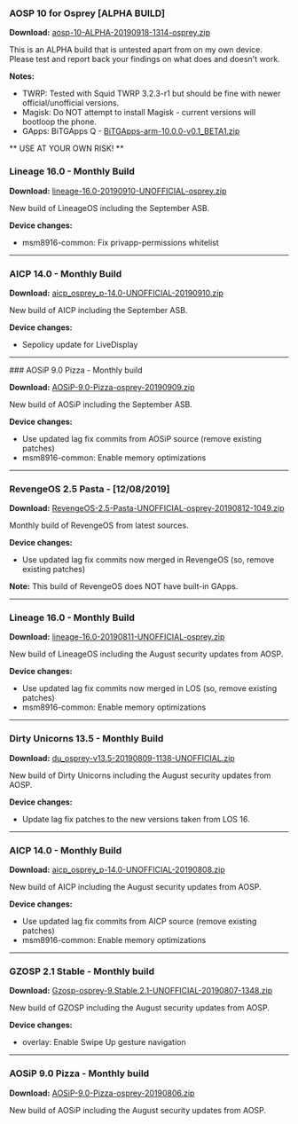 ### AOSP 10 for Osprey [ALPHA BUILD]

**Download:** [aosp-10-ALPHA-20190918-1314-osprey.zip](https://www.androidfilehost.com/?fid=1899786940962588652)

This is an ALPHA build that is untested apart from on my own device.
Please test and report back your findings on what does and doesn't work.

**Notes:**
- TWRP: Tested with Squid TWRP 3.2.3-r1 but should be fine with newer official/unofficial versions.
- Magisk: Do NOT attempt to install Magisk - current versions will bootloop the phone. 
- GApps: BiTGApps Q - [BiTGApps-arm-10.0.0-v0.1_BETA1.zip](https://www.mediafire.com/download/4dnqrgqbhrhk8y2)

** USE AT YOUR OWN RISK! **

### Lineage 16.0 - Monthly Build

**Download:** [lineage-16.0-20190910-UNOFFICIAL-osprey.zip](https://www.androidfilehost.com/?fid=1899786940962581808)

New build of LineageOS including the September ASB.

**Device changes:**
- msm8916-common: Fix privapp-permissions whitelist

<hr>

### AICP 14.0 - Monthly Build

**Download:** [aicp_osprey_p-14.0-UNOFFICIAL-20190910.zip](https://www.androidfilehost.com/?fid=1899786940962581589)

New build of AICP including the September ASB.

**Device changes:**
- Sepolicy update for LiveDisplay

<hr>
### AOSiP 9.0 Pizza - Monthly build

**Download:** [AOSiP-9.0-Pizza-osprey-20190909.zip](https://www.androidfilehost.com/?fid=1899786940962580578)

New build of AOSiP including the September ASB.

**Device changes:**

- Use updated lag fix commits from AOSiP source (remove existing patches)
- msm8916-common: Enable memory optimizations

<hr>

### RevengeOS 2.5 Pasta - [12/08/2019]

**Download:** [RevengeOS-2.5-Pasta-UNOFFICIAL-osprey-20190812-1049.zip](https://www.androidfilehost.com/?fid=6006931924117935473)

Monthly build of RevengeOS from latest sources.

**Device changes:**
- Use updated lag fix commits now merged in RevengeOS (so, remove existing patches)

**Note:** This build of RevengeOS does NOT have built-in GApps.

<hr>

### Lineage 16.0 - Monthly Build

**Download:** [lineage-16.0-20190811-UNOFFICIAL-osprey.zip](https://www.androidfilehost.com/?fid=6006931924117934600)

New build of LineageOS including the August security updates from AOSP.

**Device changes:**

- Use updated lag fix commits now merged in LOS (so, remove existing patches)
- msm8916-common: Enable memory optimizations

<hr>

### Dirty Unicorns 13.5 - Monthly Build

**Download:** [du_osprey-v13.5-20190809-1138-UNOFFICIAL.zip](https://www.androidfilehost.com/?fid=6006931924117933248)

New build of Dirty Unicorns including the August security updates from AOSP.

**Device changes:**
- Update lag fix patches to the new versions taken from LOS 16.

<hr>


### AICP 14.0 - Monthly Build

**Download:** [aicp_osprey_p-14.0-UNOFFICIAL-20190808.zip](https://www.androidfilehost.com/?fid=6006931924117932153)

New build of AICP including the August security updates from AOSP.

**Device changes:**
- Use updated lag fix commits from AICP source (remove existing patches)
- msm8916-common: Enable memory optimizations

<hr>

### GZOSP 2.1 Stable - Monthly build

**Download:** [Gzosp-osprey-9.Stable.2.1-UNOFFICIAL-20190807-1348.zip](https://www.androidfilehost.com/?fid=6006931924117931612)

New build of GZOSP including the August security updates from AOSP.

**Device changes:**
- overlay: Enable Swipe Up gesture navigation

<hr>

### AOSiP 9.0 Pizza - Monthly build

**Download:** [AOSiP-9.0-Pizza-osprey-20190806.zip](https://www.androidfilehost.com/?fid=6006931924117931181)

New build of AOSiP including the August security updates from AOSP.

